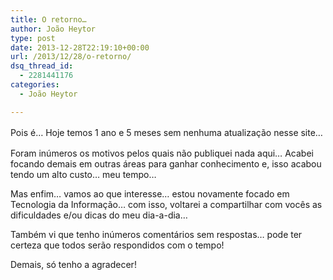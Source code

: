 ```yaml
---
title: O retorno…
author: João Heytor
type: post
date: 2013-12-28T22:19:10+00:00
url: /2013/12/28/o-retorno/
dsq_thread_id:
  - 2281441176
categories:
  - João Heytor

---
```

<span style="line-height: 1.5em">Pois é&#8230; Hoje temos 1 ano e 5 meses sem nenhuma atualização nesse site&#8230;</span>

Foram inúmeros os motivos pelos quais não publiquei nada aqui&#8230; Acabei focando demais em outras áreas para ganhar conhecimento e, isso acabou tendo um alto custo&#8230; meu tempo&#8230;

Mas enfim&#8230; vamos ao que interesse&#8230; estou novamente focado em Tecnologia da Informação&#8230; com isso, voltarei a compartilhar com vocês as dificuldades e/ou dicas do meu dia-a-dia&#8230;

Também vi que tenho inúmeros comentários sem respostas&#8230; pode ter certeza que todos serão respondidos com o tempo!

Demais, só tenho a agradecer!